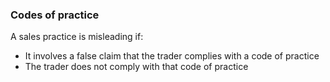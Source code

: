 ###  Codes of practice

A sales practice is misleading if:

  * It involves a false claim that the trader complies with a code of practice 
  * The trader does not comply with that code of practice 
